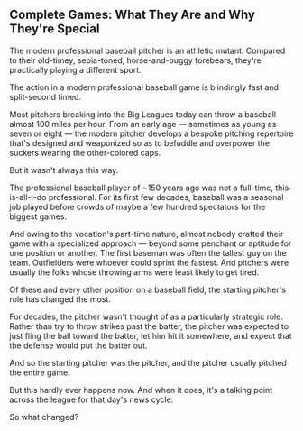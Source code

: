 
## Complete Games: What They Are and Why They're Special
The modern professional baseball pitcher is an athletic mutant. Compared to their old-timey, sepia-toned, horse-and-buggy forebears, they're practically playing a different sport.

The action in a modern professional baseball game is blindingly fast and split-second timed.

Most pitchers breaking into the Big Leagues today can throw a baseball almost 100 miles per hour. From an early age — sometimes as young as seven or eight — the modern pitcher develops a bespoke pitching repertoire that's designed and weaponized so as to befuddle and overpower the suckers wearing the other-colored caps.

But it wasn't always this way.

The professional baseball player of ~150 years ago was not a full-time, this-is-all-I-do professional. For its first few decades, baseball was a seasonal job played before crowds of maybe a few hundred spectators for the biggest games.

And owing to the vocation's part-time nature, almost nobody crafted their game with a specialized approach — beyond some penchant or aptitude for one position or another. The first baseman was often the tallest guy on the team. Outfielders were whoever could sprint the fastest. And pitchers were usually the folks whose throwing arms were least likely to get tired.

Of these and every other position on a baseball field, the starting pitcher's role has changed the most.

For decades, the pitcher wasn't thought of as a particularly strategic role. Rather than try to throw strikes past the batter, the pitcher was expected to just fling the ball toward the batter, let him hit it somewhere, and expect that the defense would put the batter out.

And so the starting pitcher was the pitcher, and the pitcher usually pitched the entire game.

But this hardly ever happens now. And when it does, it's a talking point across the league for that day's news cycle.

So what changed?